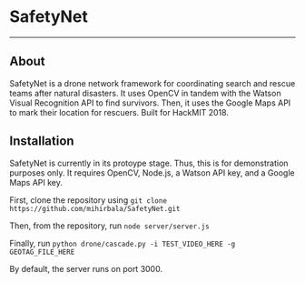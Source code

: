 # SafetyNet
---
## About
SafetyNet is a drone network framework for coordinating search and rescue teams after natural disasters.  It uses OpenCV in tandem with the Watson Visual Recognition API to find survivors.  Then, it uses the Google Maps API to mark their location for rescuers.  Built for HackMIT 2018.

## Installation
SafetyNet is currently in its protoype stage.  Thus, this is for demonstration purposes only.  It requires OpenCV, Node.js, a Watson API key, and a Google Maps API key.

First, clone the repository using `git clone https://github.com/mihirbala/SafetyNet.git`

Then, from the repository, run `node server/server.js`

Finally, run `python drone/cascade.py -i TEST_VIDEO_HERE -g GEOTAG_FILE_HERE`

By default, the server runs on port 3000.
